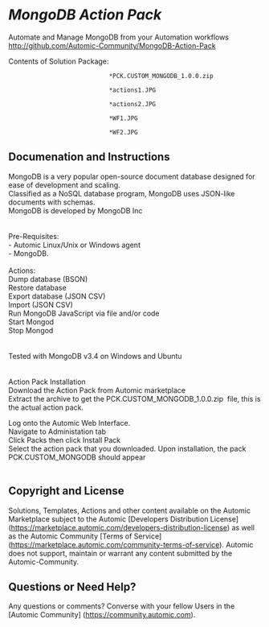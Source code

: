 *MongoDB Action Pack*
=============


Automate and Manage MongoDB from your Automation workflows
http://github.com/Automic-Community/MongoDB-Action-Pack

<!-- List of attached files -->
Contents of Solution Package:

						
								*PCK.CUSTOM_MONGODB_1.0.0.zip
								
								*actions1.JPG
								
								*actions2.JPG
								
								*WF1.JPG
								
								*WF2.JPG
								
						


Documenation and Instructions
---

<p>MongoDB is a very popular open-source document database designed for ease of development and scaling.<br />Classified as a NoSQL database program, MongoDB uses JSON-like documents with schemas. <br />MongoDB is developed by MongoDB Inc<br /><br /><br />Pre-Requisites:<br />- Automic Linux/Unix or Windows agent<br />- MongoDB. <br /><br />Actions:<br />Dump database (BSON)<br />Restore database<br />Export database (JSON CSV)<br />Import (JSON CSV)<br />Run MongoDB JavaScript via file and/or code<br />Start Mongod<br />Stop Mongod<br /><br /><br />Tested with MongoDB v3.4 on Windows and Ubuntu<br /><br /><br />Action Pack Installation<br />Download the Action Pack from Automic marketplace<br />Extract the archive to get the PCK.CUSTOM_MONGODB_1.0.0.zip&nbsp; file, this is the actual action pack.</p>
<p>Log onto the Automic Web Interface.<br />Navigate to Administation tab<br />Click Packs then click Install Pack<br />Select the action pack that you downloaded. Upon installation, the pack PCK.CUSTOM_MONGODB should appear<br /><br /></p>

Copyright and License
---

Solutions, Templates, Actions and other content available on the Automic Marketplace subject to the Automic [Developers Distribution License] (https://marketplace.automic.com/developers-distribution-license) as well as the Automic Community [Terms of Service] (https://marketplace.automic.com/community-terms-of-service).
Automic does not support, maintain or warrant any content submitted by the Automic-Community.



Questions or Need Help? 
---
Any questions or comments? Converse with your fellow Users in the [Automic Community] (https://community.automic.com).